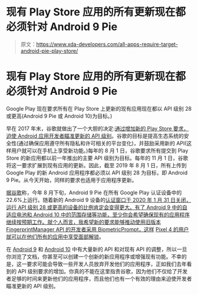 # 现有 Play Store 应用的所有更新现在都必须针对 Android 9 Pie

> 原文：<https://www.xda-developers.com/all-apps-require-target-android-pie-play-store/>

# 现有 Play Store 应用的所有更新现在都必须针对 Android 9 Pie

Google Play 现在要求所有在 Play Store 上更新的现有应用现在都以 API 级别 28 或更高(Android 9 Pie 或 Android 10)为目标。)

早在 2017 年末，谷歌就做出了一个大胆的决定:[通过增加新的 Play Store 要求，迫使 Android 应用开发者瞄准更新的 API 级别](https://www.xda-developers.com/play-store-updated-requirements-api-level-64-bit/)。谷歌的目标是提高生态系统的安全性(通过确保应用遵守所有隐私和许可相关的平台变化)，并鼓励采用新的 API(这样用户就可以在手机上享受新功能。)每年的 8 月 1 日，谷歌要求所有提交到 Play Store 的新应用都以前一年推出的主要 API 级别为目标。每年的 11 月 1 日，谷歌将这一要求扩展到现有应用的更新。因此，截至 2019 年 8 月 1 日，所有上传到 Google Play 的新 Android 应用程序都必须以 API 级别 28 为目标，即 Android 9 Pie。从今天开始，同样的要求也适用于应用程序更新。

[据谷歌](https://www.xda-developers.com/google-project-treble-improved-os-android-adoption/)称，今年 8 月下旬，Android 9 Pie 在所有 Google Play 认证设备中的 22.6%上运行。随着新的 Android 9 设备的[认证窗口于 2020 年 1 月 31 日关闭，运行 API 级别 28 或更高的设备的比例肯定会变得更大。有了 Android 9 中的自适应电池和 Android 10 中的范围存储等功能，至少你会希望确保现有的应用程序继续按预期工作。就个人而言，我希望新的要求能够推动使用旧版本 FingerprintManager API 的开发者采用 BiometricPrompt，这样](https://www.xda-developers.com/google-require-android-10-new-devices-approved-january-31/) [Pixel 4 的用户就可以在他们所有的应用中享受面部解锁](https://www.xda-developers.com/google-pixel-4-users-wait-developers-add-face-unlock-support/)。

在 [Android 9](https://developer.android.com/about/versions/pie/android-9.0) 和 [Android 10](https://developer.android.com/about/versions/10) 中有大量新的 API 和对现有 API 的调整，所以一旦你浏览了文档，你甚至可以创建一个创新的新应用程序或增强现有功能。不幸的是，这一要求可能会导致一些开发人员放弃开发他们的应用程序，正如我们去年看到的 API 级别要求的增加。你真的不能在这里指责谷歌，因为他们不仅给了开发者足够的时间来更新他们的应用程序，而且他们也有一个有效的理由来迫使开发者瞄准更新的 API 级别。